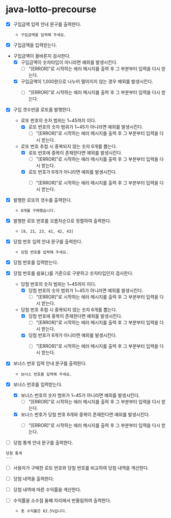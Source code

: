 # java-lotto-precourse

- [x] 구입금액 입력 안내 문구를 출력한다.
  - `구입금액을 입력해 주세요.`


- [x] 구입금액을 입력받는다.


-  구입금액이 올바른지 검사한다.
   - [x] 구입금액이 숫자타입이 아니라면 예외를 발생시킨다.
     - [ ] "[ERROR]"로 시작하는 에러 메시지를 출력 후 그 부분부터 입력을 다시 받는다.
   - [x] 구입금액이 1,000원으로 나누어 떨어지지 않는 경우 예외를 발생시킨다.
     - [ ] "[ERROR]"로 시작하는 에러 메시지를 출력 후 그 부분부터 입력을 다시 받는다.


- [x] 구입 갯수만큼 로또를 발행한다.
  - 로또 번호의 숫자 범위는 1~45까지 이다. 
    - [x] 로또 번호의 숫자 범위가 1~45가 아니라면 예외를 발생시킨다.
      - [ ] "[ERROR]"로 시작하는 에러 메시지를 출력 후 그 부분부터 입력을 다시 받는다.
  - 로또 번호 추첨 시 중복되지 않는 숫자 6개를 뽑는다.
    - [x] 로또 번호에 중복이 존재한다면 예외를 발생시킨다.
      - [ ] "[ERROR]"로 시작하는 에러 메시지를 출력 후 그 부분부터 입력을 다시 받는다.
    - [x] 로또 번호가 6개가 아니라면 예외를 발생시킨다.
        - [ ] "[ERROR]"로 시작하는 에러 메시지를 출력 후 그 부분부터 입력을 다시 받는다.


- [x] 발행한 로또의 갯수를 출력한다.
  - `8개를 구매했습니다.`


- [x] 발행한 로또 번호를 오름차순으로 정렬하여 출력한다.
  - `[8, 21, 23, 41, 42, 43]` 


- [x] 당첨 번호 입력 안내 문구를 출력한다.
  - `당첨 번호를 입력해 주세요.`


- [x] 당첨 번호를 입력받는다.


- [x] 당첨 번호를 쉼표(,)를 기준으로 구분하고 숫자타입인지 검사한다.
    - 당첨 번호의 숫자 범위는 1~45까지 이다.
        - [x] 당첨 번호의 숫자 범위가 1~45가 아니라면 예외를 발생시킨다.
            - [ ] "[ERROR]"로 시작하는 에러 메시지를 출력 후 그 부분부터 입력을 다시 받는다.
    - 당첨 번호 추첨 시 중복되지 않는 숫자 6개를 뽑는다.
        - [x] 당첨 번호에 중복이 존재한다면 예외를 발생시킨다.
            - [ ] "[ERROR]"로 시작하는 에러 메시지를 출력 후 그 부분부터 입력을 다시 받는다.
        - [x] 당첨 번호가 6개가 아니라면 예외를 발생시킨다.
            - [ ] "[ERROR]"로 시작하는 에러 메시지를 출력 후 그 부분부터 입력을 다시 받는다.


- [x] 보너스 번호 입력 안내 문구를 출력한다.
  - `보너스 번호를 입력해 주세요.`


- [x] 보너스 번호를 입력받는다.
    - [x] 보너스 번호의 숫자 범위가 1~45가 아니라면 예외를 발생시킨다.
      - [ ] "[ERROR]"로 시작하는 에러 메시지를 출력 후 그 부분부터 입력을 다시 받는다.
    - [x] 보너스 번호가 당첨 번호 6개와 중복이 존재한다면 예외를 발생시킨다.
      - [ ] "[ERROR]"로 시작하는 에러 메시지를 출력 후 그 부분부터 입력을 다시 받는다.


- [ ] 당첨 통계 안내 문구를 출력한다.
```
당첨 통계
---
```


- [ ] 사용자가 구매한 로또 번호와 당첨 번호를 비교하여 당첨 내역을 계산한다.


- [ ] 당첨 내역을 출력한다.


- [ ] 당첨 내역에 따른 수익률을 계산한다.


- [ ] 수익률을 소수점 둘째 자리에서 반올림하여 출력한다.
  - `총 수익률은 62.5%입니다.`